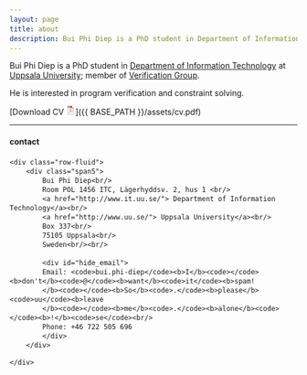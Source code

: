 ```yaml
---
layout: page
title: about
description: Bui Phi Diep is a PhD student in Department of Information Technology at Uppsala University
---
```


Bui Phi Diep is a PhD student in 
[Department of Information Technology](http://www.it.uu.se/) 
at
[Uppsala University](http://www.uu.se/);
member of 
[Verification Group](http://www.it.uu.se/research/docs/fm/apv). 

He is interested in program verification and constraint solving.

[Download CV ![CV as pdf](icons16/pdf-icon.png)]({{ BASE_PATH }}/assets/cv.pdf)

---

<div class="container">
<h4><a name="contact information"></a>contact</h4>

    <div class="row-fluid">
        <div class="span5">
            Bui Phi Diep<br/>
            Room POL 1456 ITC, Lägerhyddsv. 2, hus 1 <br/>
            <a href="http://www.it.uu.se/"> Department of Information Technology</a><br/>
            <a href="http://www.uu.se/"> Uppsala University</a><br/> 
            Box 337<br/>
            75105 Uppsala<br/>
            Sweden<br/><br/>

            <div id="hide_email">
            Email: <code>bui.phi-diep</code><b>I</b><code></code><b>don't</b><code>@</code><b>want</b><code>it</code><b>spam!
            </b><code></code><b>So</b><code>.</code><b>please</b><code>uu</code><b>leave
            </b><code></code><b>me</b><code>.</code><b>alone</b><code></code><b>!</b><code>se</code><br/>
            Phone: +46 722 505 696
            </div>
        </div>
<!---
        <div class="span2">
        <a href="../assets/pics/karl_2014-03-30.jpg">
            <img src="../assets/pics/karl_2014-03-30_small.jpg"
                  title="Bui Phi Diep" alt="Bui Phi Diep"/></a>
        </div> -->
    </div>
</div>
